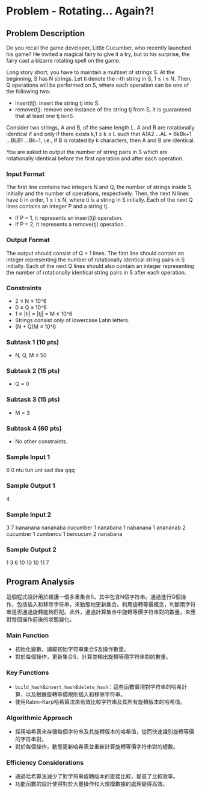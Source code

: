 # Problem - Rotating... Again?!

## Problem Description
Do you recall the game developer, Little Cucumber, who recently launched his game? He invited a magical fairy to give it a try, but to his surprise, the fairy cast a bizarre rotating spell on the game.

Long story short, you have to maintain a multiset of strings S. At the beginning, S has N strings. Let ti denote the i-th string in S, 1 ≤ i ≤ N. Then, Q operations will be performed on S, where each operation can be one of the following two:

- insert(tj): insert the string tj into S.
- remove(tj): remove one instance of the string tj from S, it is guaranteed that at least
one tj isinS.

Consider two strings, A and B, of the same length L. A and B are rotationally identical if and only if there exists k,1 ≤ k ≤ L such that A1A2 ...AL = BkBk+1 ...BLB1 ...Bk−1, i.e., if B is rotated by k characters, then A and B are identical.

You are asked to output the number of string pairs in S which are rotationally identical before the first operation and after each operation.

### Input Format
The first line contains two integers N and Q, the number of strings inside S initially and the number of operations, respectively. Then, the next N lines have ti in order, 1 ≤ i ≤ N, where ti is a string in S initially. Each of the next Q lines contains an integer P and a string tj.

- If P = 1, it represents an insert(tj) operation.  
- If P = 2, it represents a remove(tj) operation.

### Output Format
The output should consist of Q + 1 lines. The first line should contain an integer representing the number of rotationally identical string pairs in S initially. Each of the next Q lines should also contain an integer representing the number of rotationally identical string pairs in S after each operation.

### Constraints
- 2 ≤ N ≤ 10^6
- 0 ≤ Q ≤ 10^6
- 1 ≤ |ti| = |tj| = M ≤ 10^6
- Strings consist only of lowercase Latin letters.
- (N + Q)M ≤ 10^6

### Subtask 1 (10 pts)

- N, Q, M ≤ 50


### Subtask 2 (15 pts)

- Q = 0

### Subtask 3 (15 pts)

- M = 3

### Subtask 4 (60 pts)

- No other constraints.

### Sample Input 1
6 0
ntu
tun
unt
sad
dsa
qqq

### Sample Output 1
4

### Sample Input 2
3 7
bananana
nananaba
cucumber
1 nanabana
1 nabanana
1 anananab
2 cucumber
1 cumbercu
1 bercucum
2 nanabana


### Sample Output 2
1
3
6
10
10
10
11
7


## Program Analysis

這個程式設計用於維護一個多重集合S，其中包含N個字符串。通過進行Q個操作，包括插入和移除字符串，來動態地更新集合。利用旋轉等價概念，判斷兩字符串是否通過旋轉能夠匹配。此外，通過計算集合中旋轉等價字符串對的數量，來應對每個操作前後的狀態變化。

### Main Function
- 初始化變數，讀取初始字符串集合S及操作數量。
- 對於每個操作，更新集合S，計算並輸出旋轉等價字符串對的數量。

### Key Functions
- `build_hash`&`insert_hash`&`delete_hash`：這些函數實現對字符串的哈希計算，以及根據旋轉等價規則插入和移除字符串。
- 使用Rabin-Karp哈希算法來有效比較字符串及其所有旋轉版本的哈希值。


### Algorithmic Approach
- 採用哈希表來存儲每個字符串及其旋轉版本的哈希值，從而快速識別旋轉等價的字符串對。
- 對於每個操作，動態更新哈希表並重新計算旋轉等價字符串對的總數。

### Efficiency Considerations
- 通過哈希算法減少了對字符串旋轉版本的直接比較，提高了比較效率。
- 功能函數的設計使得對於大量操作和大規模數據的處理變得高效。